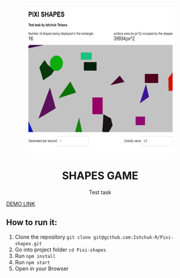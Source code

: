 <div align="center">
  <img width="400" height="400" src="./Screenshot_1.png">
  <h1>SHAPES GAME</h1>
  <p>
    Test task
  </p>
</div>

[DEMO LINK](https://ishchuk-r.github.io/Pixi-shapes/)


## How to run it:
 1. Clone the repository `git clone git@github.com:Ishchuk-R/Pixi-shapes.git`
 2. Go into project folder `cd Pixi-shapes`
 3. Run `npm install`
 4. Run `npm start` 
 5. Open in your Browser 

